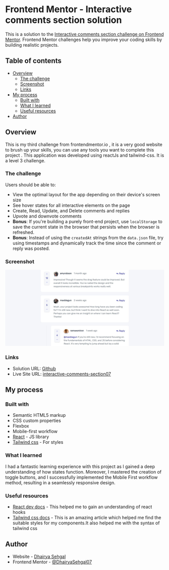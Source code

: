 # Frontend Mentor - Interactive comments section solution

This is a solution to the [Interactive comments section challenge on Frontend Mentor](https://www.frontendmentor.io/challenges/interactive-comments-section-iG1RugEG9). Frontend Mentor challenges help you improve your coding skills by building realistic projects.

## Table of contents

- [Overview](#overview)
  - [The challenge](#the-challenge)
  - [Screenshot](#screenshot)
  - [Links](#links)
- [My process](#my-process)
  - [Built with](#built-with)
  - [What I learned](#what-i-learned)
  - [Useful resources](#useful-resources)
- [Author](#author)

## Overview

This is my third challenge from frontendmentor.io , it is a very good website to brush up your skills, you can use any tools you want to complete this project . This application was developed using reactJs and tailwind-css. It is a level 3 challenge.

### The challenge

Users should be able to:

- View the optimal layout for the app depending on their device's screen size
- See hover states for all interactive elements on the page
- Create, Read, Update, and Delete comments and replies
- Upvote and downvote comments
- **Bonus**: If you're building a purely front-end project, use `localStorage` to save the current state in the browser that persists when the browser is refreshed.
- **Bonus**: Instead of using the `createdAt` strings from the `data.json` file, try using timestamps and dynamically track the time since the comment or reply was posted.

### Screenshot

![](./screenshot.jpg)

### Links

- Solution URL: [Github](https://github.com/DhairyaSehgal07/Interactive-comments-section)
- Live Site URL: [interactive-comments-section07](https://interactive-comments-section07.netlify.app/)

## My process

### Built with

- Semantic HTML5 markup
- CSS custom properties
- Flexbox
- Mobile-first workflow
- [React](https://reactjs.org/) - JS library
- [Tailwind css](https://tailwindcss.com/) - For styles

### What I learned

I had a fantastic learning experience with this project as I gained a deep understanding of how states function. Moreover, I mastered the creation of toggle buttons, and I successfully implemented the Mobile First workflow method, resulting in a seamlessly responsive design.

### Useful resources

- [React dev docs](https://react.dev/) - This helped me to gain an understanding of react hooks
- [Tailwind css docs](https://tailwindcss.com/) - This is an amazing article which helped me find the suitable styles for my components.It also helped me with the syntax of tailwind css

## Author

- Website - [Dhairya Sehgal](https://dhairya-sehgal-portfolio.netlify.app/)
- Frontend Mentor - [@DhairyaSehgal07](https://www.frontendmentor.io/profile/DhairyaSehgal07)

